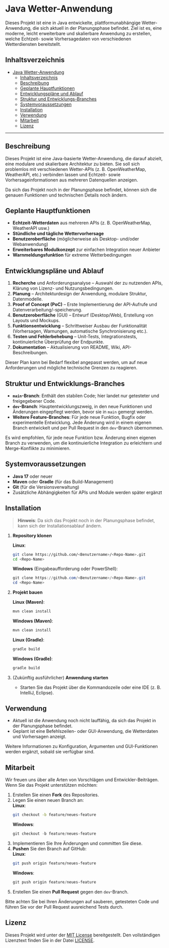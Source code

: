 # Java Wetter-Anwendung

Dieses Projekt ist eine in Java entwickelte, plattformunabhängige Wetter-Anwendung, die sich aktuell in der Planungsphase befindet. Ziel ist es, eine moderne, leicht erweiterbare und skalierbare Anwendung zu erstellen, welche Echtzeit- sowie Vorhersagedaten von verschiedenen Wetterdiensten bereitstellt.

## Inhaltsverzeichnis
- [Java Wetter-Anwendung](#java-wetter-anwendung)
  - [Inhaltsverzeichnis](#inhaltsverzeichnis)
  - [Beschreibung](#beschreibung)
  - [Geplante Hauptfunktionen](#geplante-hauptfunktionen)
  - [Entwicklungspläne und Ablauf](#entwicklungspläne-und-ablauf)
  - [Struktur und Entwicklungs-Branches](#struktur-und-entwicklungs-branches)
  - [Systemvoraussetzungen](#systemvoraussetzungen)
  - [Installation](#installation)
  - [Verwendung](#verwendung)
  - [Mitarbeit](#mitarbeit)
  - [Lizenz](#lizenz)

---

## Beschreibung
Dieses Projekt ist eine Java-basierte Wetter-Anwendung, die darauf abzielt, eine modulare und skalierbare Architektur zu bieten. Sie soll sich problemlos mit verschiedenen Wetter-APIs (z. B. OpenWeatherMap, WeatherAPI, etc.) verbinden lassen und Echtzeit- sowie Vorhersageinformationen aus mehreren Datenquellen anzeigen.

Da sich das Projekt noch in der Planungsphase befindet, können sich die genauen Funktionen und technischen Details noch ändern.

## Geplante Hauptfunktionen
- **Echtzeit-Wetterdaten** aus mehreren APIs (z. B. OpenWeatherMap, WeatherAPI usw.)  
- **Stündliche und tägliche Wettervorhersage**  
- **Benutzeroberfläche** (möglicherweise als Desktop- und/oder Webanwendung)  
- **Erweiterbares Modulkonzept** zur einfachen Integration neuer Anbieter  
- **Warnmeldungsfunktion** für extreme Wetterbedingungen  

## Entwicklungspläne und Ablauf
1. **Recherche** und Anforderungsanalyse – Auswahl der zu nutzenden APIs, Klärung von Lizenz- und Nutzungsbedingungen.  
2. **Planung** – Architekturdesign der Anwendung, modulare Struktur, Datenmodelle.  
3. **Proof of Concept (PoC)** – Erste Implementierung der API-Aufrufe und Datenverarbeitung/-speicherung.  
4. **Benutzeroberfläche** (GUI) – Entwurf (Desktop/Web), Erstellung von Layouts und Mockups.  
5. **Funktionsentwicklung** – Schrittweiser Ausbau der Funktionalität (Vorhersagen, Warnungen, automatische Synchronisierung etc.).  
6. **Testen und Fehlerbehebung** – Unit-Tests, Integrationstests, kontinuierliche Überprüfung der Endpunkte.  
7. **Dokumentation** – Aktualisierung von README, Wiki, API-Beschreibungen.  

Dieser Plan kann bei Bedarf flexibel angepasst werden, um auf neue Anforderungen und mögliche technische Grenzen zu reagieren.

## Struktur und Entwicklungs-Branches
- **`main`-Branch**: Enthält den stabilen Code; hier landet nur getesteter und freigegebener Code.  
- **`dev`-Branch**: Hauptentwicklungszweig, in den neue Funktionen und Änderungen eingepflegt werden, bevor sie in `main` gemergt werden.  
- **Weitere Feature-Branches**: Für jede neue Funktion, Bugfix oder experimentelle Entwicklung. Jede Änderung wird in einem eigenen Branch entwickelt und per Pull Request in den `dev`-Branch übernommen.

Es wird empfohlen, für jede neue Funktion bzw. Änderung einen eigenen Branch zu verwenden, um die kontinuierliche Integration zu erleichtern und Merge-Konflikte zu minimieren.

## Systemvoraussetzungen
- **Java 17** oder neuer  
- **Maven** oder **Gradle** (für das Build-Management)  
- **Git** (für die Versionsverwaltung)  
- Zusätzliche Abhängigkeiten für APIs und Module werden später ergänzt  

## Installation

> **Hinweis**: Da sich das Projekt noch in der Planungsphase befindet, kann sich der Installationsablauf ändern.

1. **Repository klonen**

   **Linux**:
   ```bash
   git clone https://github.com/<Benutzername>/<Repo-Name>.git
   cd <Repo-Name>
   ```

   **Windows** (Eingabeaufforderung oder PowerShell):
   ```powershell
   git clone https://github.com/<Benutzername>/<Repo-Name>.git
   cd <Repo-Name>
   ```

2. **Projekt bauen**

   **Linux (Maven)**:
   ```bash
   mvn clean install
   ```
   **Windows (Maven)**:
   ```powershell
   mvn clean install
   ```

   **Linux (Gradle)**:
   ```bash
   gradle build
   ```
   **Windows (Gradle)**:
   ```powershell
   gradle build
   ```

3. (Zukünftig ausführlicher) **Anwendung starten**  
   - Starten Sie das Projekt über die Kommandozeile oder eine IDE (z. B. IntelliJ, Eclipse).

## Verwendung
- Aktuell ist die Anwendung noch nicht lauffähig, da sich das Projekt in der Planungsphase befindet.  
- Geplant ist eine Befehlszeilen- oder GUI-Anwendung, die Wetterdaten und Vorhersagen anzeigt.

Weitere Informationen zu Konfiguration, Argumenten und GUI-Funktionen werden ergänzt, sobald sie verfügbar sind.

## Mitarbeit
Wir freuen uns über alle Arten von Vorschlägen und Entwickler-Beiträgen. Wenn Sie das Projekt unterstützen möchten:

1. Erstellen Sie einen **Fork** des Repositories.  
2. Legen Sie einen neuen Branch an:  
   **Linux**:
   ```bash
   git checkout -b feature/neues-feature
   ```
   **Windows**:
   ```powershell
   git checkout -b feature/neues-feature
   ```
3. Implementieren Sie Ihre Änderungen und committen Sie diese.  
4. **Pushen** Sie den Branch auf GitHub:  
   **Linux**:
   ```bash
   git push origin feature/neues-feature
   ```
   **Windows**:
   ```powershell
   git push origin feature/neues-feature
   ```
5. Erstellen Sie einen **Pull Request** gegen den `dev`-Branch.  

Bitte achten Sie bei Ihren Änderungen auf sauberen, getesteten Code und führen Sie vor der Pull Request ausreichend Tests durch.

## Lizenz
Dieses Projekt wird unter der [MIT License](https://opensource.org/licenses/MIT) bereitgestellt. Den vollständigen Lizenztext finden Sie in der Datei [LICENSE](LICENSE).
